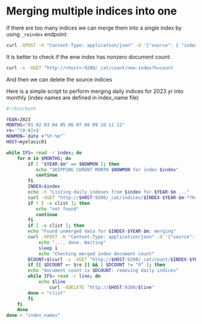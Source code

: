 # Merging multiple indices into one

If there are too many indices we can merge them into a single index by using ```_reindex``` endpoint:
```sh
curl -XPOST -H "Content-Type: application/json" -d '{"source": { "index" : "some-index-pattern-*"}, "dest" : {"index" : "new-index"}}' "http://<host>>:9200/_reindex"
```

It is better to check if the enw index has nonzero document count:
```sh
curl -s -XGET "http://<host>:9200/_cat/count/new-index?h=count
```

And then we can delete the source indices

Here is a simple script to perform merging daily indices for 2023 yr into monthly (index names are defined in index_name file)
```sh
#!/bin/bash

YEAR=2023
MONTHS="01 02 03 04 05 06 07 08 09 10 11 12"
re='^[0-9]+$'
NOWMON=`date +"%Y-%m"`
HOST=myelasic01

while IFS= read -r index; do
    for m in $MONTHS; do
        if [ "$YEAR-$m" == $NOWMON ]; then
           echo "SKIPPING CURENT MONTH $NOWMON for index $index"
           continue
        fi
        INDEX=$index
        echo -n "Listing daily indexes from $index for $YEAR-$m ..."
	    curl -XGET "http://$HOST:9200/_cat/indices/$INDEX-$YEAR-$m-*?h=index" > clist 2>1
        if ! [ -s clist ]; then
           echo "not found"
           continue
        fi
        if [ -s clist ]; then
	    echo "Found unmerged data for $INDEX-$YEAR-$m: merging"
	    curl -XPOST -H "Content-Type: application/json" -d '{"source": { "index" : "$INDEX-$YEAR-$m-*"}, "dest" : {"index":"$INDEX-$YEAR-$m"}}' "http://$HOST:9200/_reindex"
            echo ".... done. Waiting"
            sleep 1
            echo "Checking merged index document count"
	    DCOUNT=$(curl -s -XGET "http://$HOST:9200/_cat/count/$INDEX-$YEAR-$m?h=count")
	    if [[ $DCOUNT =~ $re ]] && [ $DCOUNT != "0" ]; then
		echo "document count is $DCOUNT: removing daily indices"
		while IFS= read -r line; do
		    echo $line
	    	    curl -XDELETE "http://$HOST:9200/$line"
		done < "clist"
	    fi
	fi
    done
done < "index_names"
```
